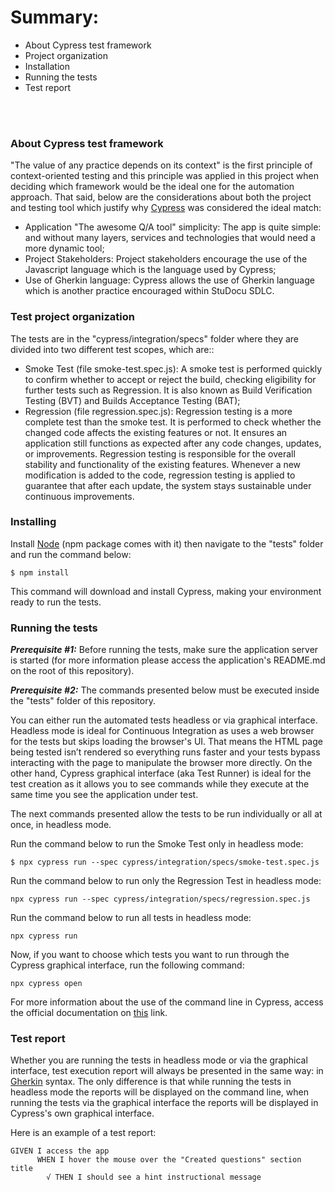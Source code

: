 # Summary:

  -  About Cypress test framework
  -  Project organization
  -  Installation
  -  Running the tests
  -  Test report

\
&nbsp;

### About Cypress test framework
"The value of any practice depends on its context" is the first principle of context-oriented testing and this principle was applied in this project when deciding which framework would be the ideal one for the automation approach. That said, below are the considerations about both the project and testing tool which justify why [Cypress](https://www.cypress.io/) was considered the ideal match:

 - Application "The awesome Q/A tool" simplicity: The app is quite simple: and without many layers, services and technologies that would need a more dynamic tool;
 - Project Stakeholders: Project stakeholders encourage the use of the Javascript language which is the language used by Cypress;
 - Use of Gherkin language: Cypress allows the use of Gherkin language which is another practice encouraged within StuDocu SDLC.


### Test project organization
The tests are in the "cypress/integration/specs" folder where they are divided into two different test scopes, which are::
  - Smoke Test (file smoke-test.spec.js): A smoke test is performed quickly to confirm whether to accept or reject the build, checking eligibility for further tests such as Regression. It is also known as Build Verification Testing (BVT) and Builds Acceptance Testing (BAT);
  - Regression (file regression.spec.js): Regression testing is a more complete test than the smoke test. It is performed to check whether the changed code affects the existing features or not. It ensures an application still functions as expected after any code changes, updates, or improvements. Regression testing is responsible for the overall stability and functionality of the existing features. Whenever a new modification is added to the code, regression testing is applied to guarantee that after each update, the system stays sustainable under continuous improvements.

### Installing
Install [Node](https://nodejs.org/en/download/) (npm package comes with it) then navigate to the "tests" folder and run the command below:

```
$ npm install
```

This command will download and install Cypress, making your environment ready to run the tests.

### Running the tests
***Prerequisite #1:*** Before running the tests, make sure the application server is started (for more information please access the application's README.md on the root of this repository).

***Prerequisite #2:*** The commands presented below must be executed inside the "tests" folder of this repository.

You can either run the automated tests headless or via graphical interface. Headless mode is ideal for Continuous Integration as uses a web browser for the tests but skips loading the browser's UI. That means the HTML page being tested isn’t rendered so everything runs faster and your tests bypass interacting with the page to manipulate the browser more directly. On the other hand, Cypress graphical interface (aka Test Runner) is ideal for the test creation as it allows you to see commands while they execute at the same time you see the application under test.


The next commands presented allow the tests to be run individually or all at once, in headless mode.

Run the command below to run the Smoke Test only in headless mode:
```
$ npx cypress run --spec cypress/integration/specs/smoke-test.spec.js
```
Run the command below to run only the Regression Test in headless mode:
```
npx cypress run --spec cypress/integration/specs/regression.spec.js
```
Run the command below to run all tests in headless mode:
```
npx cypress run
```

Now, if you want to choose which tests you want to run through the Cypress graphical interface, run the following command:
```
npx cypress open
```
For more information about the use of the command line in Cypress, access the official documentation on [this](https://docs.cypress.io/guides/guides/command-line) link.

### Test report
Whether you are running the tests in headless mode or via the graphical interface, test execution report will always be presented in the same way: in [Gherkin](https://cucumber.io/docs/gherkin/reference/) syntax. The only difference is that while running the tests in headless mode the reports will be displayed on the command line, when running the tests via the graphical interface the reports will be displayed in Cypress's own graphical interface.

Here is an example of a test report:
```
GIVEN I access the app
      WHEN I hover the mouse over the "Created questions" section title
        √ THEN I should see a hint instructional message
```
